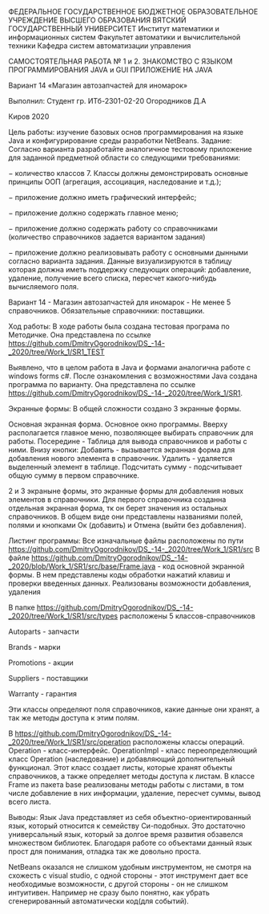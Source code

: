 ФЕДЕРАЛЬНОЕ ГОСУДАРСТВЕННОЕ БЮДЖЕТНОЕ ОБРАЗОВАТЕЛЬНОЕ УЧРЕЖДЕНИЕ ВЫСШЕГО ОБРАЗОВАНИЯ
ВЯТСКИЙ ГОСУДАРСТВЕННЫЙ УНИВЕРСИТЕТ
Институт математики и информационных систем
Факультет автоматики и вычислительной техники
Кафедра систем автоматизации управления

САМОСТОЯТЕЛЬНАЯ РАБОТА № 1 и 2. 
ЗНАКОМСТВО С ЯЗЫКОМ ПРОГРАММИРОВАНИЯ JAVA и GUI ПРИЛОЖЕНИЕ НА JAVA

Вариант 14
«Магазин автозапчастей для иномарок»

Выполнил:
Студент гр. ИТб-2301-02-20
Огородников Д.А

Киров 2020

Цель работы: изучение базовых основ программирования на языке Java и конфигурирование среды разработки NetBeans.
Задание: Согласно варианта разработайте аналогичное тестовому приложение для заданной предметной области со следующими требованиями:

−	количество классов 7. Классы должны демонстрировать основные принципы ООП (агрегация, ассоциация, наследование и т.д.);

−	приложение должно иметь графический интерфейс;

−	приложение должно содержать главное меню;

−	приложение должно содержать работу со справочниками (количество справочников задается вариантом задания)

−	приложение должно реализовывать работу с основными дынными согласно варианта задания. Данные визуализируются в таблицу которая должна иметь поддержку следующих операций: добавление, удаление, получение всего списка, пересчет какого-нибудь вычисляемого поля.

Вариант 14 - Магазин автозапчастей для иномарок - Не менее 5 справочников. Обязательные справочники: поставщики.

Ход работы:
В ходе работы была создана тестовая програма по Методичке. Она представлена по ссылке https://github.com/DmitryOgorodnikov/DS_-14-_2020/tree/Work_1/SR1_TEST

Выявлено, что в целом работа в Java и формами аналогична работе с windows forms c#.
После ознакомления с возможностями Java создана программа по варианту. Она представлена по ссылке https://github.com/DmitryOgorodnikov/DS_-14-_2020/tree/Work_1/SR1.

Экранные формы:
В общей сложности создано 3 экранные формы.

Основная экранная форма.
Основное окно программы. Вверху располагается главное меню, позволяющее выбирать справочник для работы. 
Посередине - Таблица для вывода справочников и работы с ними.
Внизу кнопки:
Добавить - вызывается экранная форма для добавления нового элемента в справочник.
Удалить - удаляется выделенный элемент в таблице.
Подсчитать сумму - подсчитывает общую сумму в первом справочнике.

2 и 3 экраныне формы, это экранные формы для добавления новых элементов в справочники. Для первого справочника созданна отдельная экранная форма, тк он берет значения из остальных справочников.
В общем виде они представлены названиями полей, полями и кнопками Ок (добавить) и Отмена (выйти без добавления).

Листинг программы:
Все изначальные файлы расположены по пути https://github.com/DmitryOgorodnikov/DS_-14-_2020/tree/Work_1/SR1/src
В файле https://github.com/DmitryOgorodnikov/DS_-14-_2020/blob/Work_1/SR1/src/base/Frame.java - код основной экранной формы.
В нем представлены коды обработки нажатий клавиш и проверки введенных данных. Реализованы возможности добавления, удаления

В папке https://github.com/DmitryOgorodnikov/DS_-14-_2020/tree/Work_1/SR1/src/types расположены 5 классов-справочников

Autoparts - запчасти

Brands - марки

Promotions - акции

Suppliers - поставщики

Warranty - гарантия

Эти классы определяют поля справочников, какие данные они хранят, а так же методы доступа к этим полям.

В https://github.com/DmitryOgorodnikov/DS_-14-_2020/tree/Work_1/SR1/src/operation расположены классы операций.
Operation - класс-интерфейс.
OperationImpl - класс переопределяющий класс Operation (наследование) и добавляющий дополнительный функционал.
Этот класс создает листы, которые хранят объекты справочников, а также определяет методы доступа к листам.
В классе Frame из пакета base реализованы методы работы с листами, в том числе добавление в них информации, удаление, пересчет суммы, вывод всего листа.

Выводы:
Язык Java представляет из себя объектно-ориентированный язык, который относится к семейству Cи-подобных. Это достаточно универсальный язык, который за долгое время развития обзавелся множеством библиотек. Благодаря работе со объектами данный язык прост для понимания, отладка так же довольно проста.

NetBeans оказался не слишком удобным инструментом, не смотря на схожесть с visual studio, с одной стороны - этот инструмент дает все необходимые возможности, с другой стороны - он не слишком интуитивен. Например не сразу было понятно, как убрать сгенерированный автоматически код(для событий).
